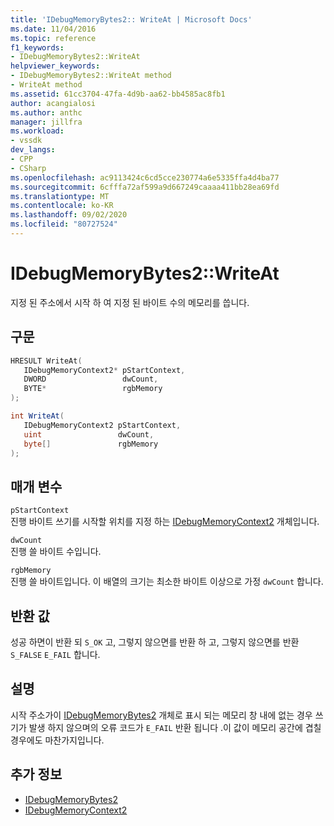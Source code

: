 ```yaml
---
title: 'IDebugMemoryBytes2:: WriteAt | Microsoft Docs'
ms.date: 11/04/2016
ms.topic: reference
f1_keywords:
- IDebugMemoryBytes2::WriteAt
helpviewer_keywords:
- IDebugMemoryBytes2::WriteAt method
- WriteAt method
ms.assetid: 61cc3704-47fa-4d9b-aa62-bb4585ac8fb1
author: acangialosi
ms.author: anthc
manager: jillfra
ms.workload:
- vssdk
dev_langs:
- CPP
- CSharp
ms.openlocfilehash: ac9113424c6cd5cce230774a6e5335ffa4d4ba77
ms.sourcegitcommit: 6cfffa72af599a9d667249caaaa411bb28ea69fd
ms.translationtype: MT
ms.contentlocale: ko-KR
ms.lasthandoff: 09/02/2020
ms.locfileid: "80727524"
---
```

# <a name="idebugmemorybytes2writeat"></a>IDebugMemoryBytes2::WriteAt
지정 된 주소에서 시작 하 여 지정 된 바이트 수의 메모리를 씁니다.

## <a name="syntax"></a>구문

```cpp
HRESULT WriteAt( 
   IDebugMemoryContext2* pStartContext,
   DWORD                 dwCount,
   BYTE*                 rgbMemory
);
```

```csharp
int WriteAt(
   IDebugMemoryContext2 pStartContext,
   uint                 dwCount,
   byte[]               rgbMemory
);
```

## <a name="parameters"></a>매개 변수
`pStartContext`\
진행 바이트 쓰기를 시작할 위치를 지정 하는 [IDebugMemoryContext2](../../../extensibility/debugger/reference/idebugmemorycontext2.md) 개체입니다.

`dwCount`\
진행 쓸 바이트 수입니다.

`rgbMemory`\
진행 쓸 바이트입니다. 이 배열의 크기는 최소한 바이트 이상으로 가정 `dwCount` 합니다.

## <a name="return-value"></a>반환 값
 성공 하면이 반환 되 `S_OK` 고, 그렇지 않으면를 반환 하 고, 그렇지 않으면를 반환 `S_FALSE` `E_FAIL` 합니다.

## <a name="remarks"></a>설명
 시작 주소가이 [IDebugMemoryBytes2](../../../extensibility/debugger/reference/idebugmemorybytes2.md) 개체로 표시 되는 메모리 창 내에 없는 경우 쓰기가 발생 하지 않으며의 오류 코드가 `E_FAIL` 반환 됩니다 .이 값이 메모리 공간에 겹칠 경우에도 마찬가지입니다.

## <a name="see-also"></a>추가 정보
- [IDebugMemoryBytes2](../../../extensibility/debugger/reference/idebugmemorybytes2.md)
- [IDebugMemoryContext2](../../../extensibility/debugger/reference/idebugmemorycontext2.md)

